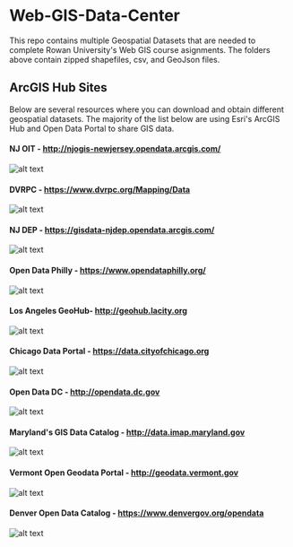 # Web-GIS-Data-Center
This repo contains multiple Geospatial Datasets that are needed to complete Rowan University's Web GIS course asignments. The folders above contain zipped shapefiles, csv, and GeoJson files. 
## ArcGIS Hub Sites
Below are several resources where you can download and obtain different geospatial datasets. The majority of the list below are using Esri's ArcGIS Hub and Open Data Portal to share GIS data.
#### NJ OIT - http://njogis-newjersey.opendata.arcgis.com/
![alt text](https://raw.githubusercontent.com/mapsrule/Web-GIS-Data-Center/master/ArcGIS_Hub_Sites/NJ.png)
#### DVRPC - https://www.dvrpc.org/Mapping/Data
![alt text](https://raw.githubusercontent.com/mapsrule/Web-GIS-Data-Center/master/ArcGIS_Hub_Sites/DVRPC.png)
#### NJ DEP - https://gisdata-njdep.opendata.arcgis.com/
![alt text](https://raw.githubusercontent.com/mapsrule/Web-GIS-Data-Center/master/ArcGIS_Hub_Sites/NJ_DEP.png)
#### Open Data Philly - https://www.opendataphilly.org/
![alt text](https://raw.githubusercontent.com/mapsrule/Web-GIS-Data-Center/master/ArcGIS_Hub_Sites/Philly.png)
#### Los Angeles GeoHub- http://geohub.lacity.org
![alt text](https://raw.githubusercontent.com/mapsrule/Web-GIS-Data-Center/master/ArcGIS_Hub_Sites/LA.png)
#### Chicago Data Portal - https://data.cityofchicago.org
![alt text](https://raw.githubusercontent.com/mapsrule/Web-GIS-Data-Center/master/ArcGIS_Hub_Sites/chicago.png)
#### Open Data DC - http://opendata.dc.gov
![alt text](https://raw.githubusercontent.com/mapsrule/Web-GIS-Data-Center/master/ArcGIS_Hub_Sites/DC.png)
#### Maryland's GIS Data Catalog - http://data.imap.maryland.gov
![alt text](https://raw.githubusercontent.com/mapsrule/Web-GIS-Data-Center/master/ArcGIS_Hub_Sites/MD.png)
#### Vermont Open Geodata Portal - http://geodata.vermont.gov
![alt text](https://raw.githubusercontent.com/mapsrule/Web-GIS-Data-Center/master/ArcGIS_Hub_Sites/Vermont.png)
#### Denver Open Data Catalog - https://www.denvergov.org/opendata
![alt text](https://raw.githubusercontent.com/mapsrule/Web-GIS-Data-Center/master/ArcGIS_Hub_Sites/denver.png)






